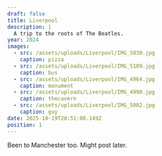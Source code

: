 ```yaml
---
draft: false
title: Liverpool
description: |
  A trip to the roots of The Beatles.
year: 2024
images:
  - src: /assets/uploads/Liverpool/IMG_5030.jpg
    caption: pizza
  - src: /assets/uploads/Liverpool/IMG_5109.jpg
    caption: bus
  - src: /assets/uploads/Liverpool/IMG_4964.jpg
    caption: monument
  - src: /assets/uploads/Liverpool/IMG_4990.jpg
    caption: thecavern
  - src: /assets/uploads/Liverpool/IMG_5002.jpg
    caption: guy
date: 2025-10-19T20:51:00.149Z
position: 1
---
```


Been to Manchester too. Might post later.
